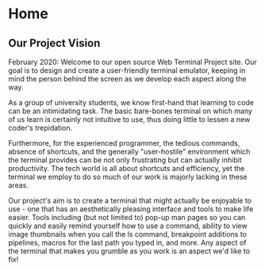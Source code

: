 # Home

## Our Project Vision
February 2020: Welcome to our open source Web Terminal Project site. Our goal is to design and create a user-friendly terminal emulator, keeping in mind the person behind the screen as we develop each aspect along the way.

As a group of university students, we know first-hand that learning to code can be an intimidating task. The basic bare-bones terminal on which many of us learn is certainly not intuitive to use, thus doing little to lessen a new coder's trepidation.

Furthermore, for the experienced programmer, the tedious commands, absence of shortcuts, and the generally "user-hostile" environment which the terminal provides can be not only frustrating but can actually inhibit productivity. The tech world is all about shortcuts and efficiency, yet the terminal we employ to do so much of our work is majorly lacking in these areas.

Our project's aim is to create a terminal that might actually be enjoyable to use - one that has an aesthetically pleasing interface and tools to make life easier. Tools including (but not limited to) pop-up man pages so you can quickly and easily remind yourself how to use a command, ability to view image thumbnails when you call the ls command, breakpoint additions to pipelines, macros for the last path you typed in, and more. Any aspect of the terminal that makes you grumble as you work is an aspect we'd like to fix!

